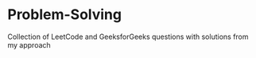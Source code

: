 # Problem-Solving
Collection of LeetCode and GeeksforGeeks questions with solutions from my approach
